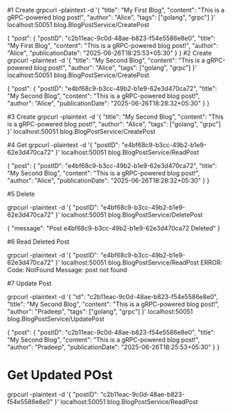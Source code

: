#1 Create
grpcurl -plaintext -d '{ 
"title": "My First Blog",
"content": "This is a gRPC-powered blog post!",
"author": "Alice",
"tags": ["golang", "grpc"]
}' localhost:50051 blog.BlogPostService/CreatePost

{
"post": {
"postID": "c2b11eac-9c0d-48ae-b823-f54e5586e8e0",
"title": "My First Blog",
"content": "This is a gRPC-powered blog post!",
"author": "Alice",
"publicationDate": "2025-06-26T18:25:53+05:30"
}
}
#2 Create
grpcurl -plaintext -d '{
"title": "My Second Blog",
"content": "This is a gRPC-powered blog post!",
"author": "Alice",
"tags": ["golang", "grpc"]
}' localhost:50051 blog.BlogPostService/CreatePost

{
"post": {
"postID": "e4bf68c9-b3cc-49b2-b1e9-62e3d470ca72",
"title": "My Second Blog",
"content": "This is a gRPC-powered blog post!",
"author": "Alice",
"publicationDate": "2025-06-26T18:28:32+05:30"
}
}

#3 Create
grpcurl -plaintext -d '{
"title": "My Second Blog",
"content": "This is a gRPC-powered blog post!",
"author": "Alice",
"tags": ["golang", "grpc"]
}' localhost:50051 blog.BlogPostService/CreatePost

#4 Get
grpcurl -plaintext -d '{
"postID": "e4bf68c9-b3cc-49b2-b1e9-62e3d470ca72"
}' localhost:50051 blog.BlogPostService/ReadPost

{
"post": {
"postID": "e4bf68c9-b3cc-49b2-b1e9-62e3d470ca72",
"title": "My Second Blog",
"content": "This is a gRPC-powered blog post!",
"author": "Alice",
"publicationDate": "2025-06-26T18:28:32+05:30"
}
}

#5 Delete

grpcurl -plaintext -d '{
"postID": "e4bf68c9-b3cc-49b2-b1e9-62e3d470ca72"
}' localhost:50051 blog.BlogPostService/DeletePost

{
"message": "Post e4bf68c9-b3cc-49b2-b1e9-62e3d470ca72 Deleted"
}

#6 Read Deleted Post

grpcurl -plaintext -d '{
"postID": "e4bf68c9-b3cc-49b2-b1e9-62e3d470ca72"
}' localhost:50051 blog.BlogPostService/ReadPost
ERROR:
Code: NotFound
Message: post not found

#7 Update Post

grpcurl -plaintext -d '{
"id": "c2b11eac-9c0d-48ae-b823-f54e5586e8e0",
"title": "My Second Blog",
"content": "This is a gRPC-powered blog post!",
"author": "Pradeep",
"tags": ["golang", "grpc"]
}' localhost:50051 blog.BlogPostService/UpdatePost

{
"post": {
"postID": "c2b11eac-9c0d-48ae-b823-f54e5586e8e0",
"title": "My Second Blog",
"content": "This is a gRPC-powered blog post!",
"author": "Pradeep",
"publicationDate": "2025-06-26T18:25:53+05:30"
}
}

# Get Updated POst
grpcurl -plaintext -d '{
"postID": "c2b11eac-9c0d-48ae-b823-f54e5586e8e0"
}' localhost:50051 blog.BlogPostService/ReadPost







